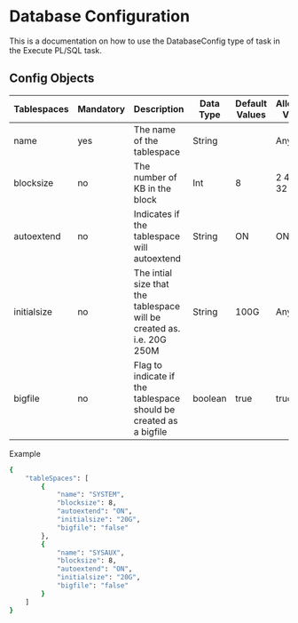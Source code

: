 # Database Configuration

This is a documentation on how to use the DatabaseConfig type of task in the Execute PL/SQL task.

## Config Objects


| Tablespaces | Mandatory | Description | Data Type | Default Values | Allowable Values |
| ------ | ------ | ------ | ------ | ------ | ------ |
| name | yes | The name of the tablespace | String |  | Any
| blocksize | no | The number of KB in the block | Int |  8 | 2 4 8 16 32
| autoextend | no | Indicates if the tablespace will autoextend | String | ON | ON OFF
| initialsize | no | The intial size that the tablespace will be created as. i.e. 20G 250M  | String | 100G | Any 
| bigfile | no | Flag to indicate if the tablespace should be created as a bigfile | boolean | true | true false

Example
```sh
{
	"tableSpaces": [
		{
			"name": "SYSTEM",
			"blocksize": 8,
			"autoextend": "ON",
			"initialsize": "20G",
			"bigfile": "false"
		},
		{
			"name": "SYSAUX",
			"blocksize": 8,
			"autoextend": "ON",
			"initialsize": "20G",
			"bigfile": "false"
		}
    ]
}
```